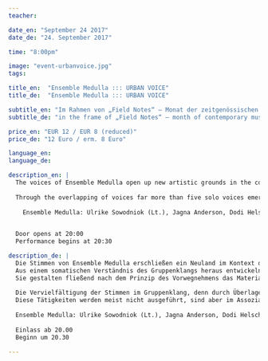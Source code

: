 ```yaml
---
teacher:

date_en: "September 24 2017"
date_de: "24. September 2017"

time: "8:00pm"

image: "event-urbanvoice.jpg"
tags:

title_en:  "Ensemble Medulla ::: URBAN VOICE"
title_de:  "Ensemble Medulla ::: URBAN VOICE"

subtitle_en: "Im Rahmen von „Field Notes“ – Monat der zeitgenössischen Musik"
subtitle_de: "in the frame of „Field Notes“ – month of contemporary music"

price_en: "EUR 12 / EUR 8 (reduced)"
price_de: "12 Euro / erm. 8 Euro"

language_en:
language_de:

description_en: |
  The voices of Ensemble Medulla open up new artistic grounds in the context of contemporary experimental music. Based on a somatic understanding of the group sound, the five singers develop an intriguingly continuous sound spectrum, which allows them to shift between various vocal qualities with great ease. They design the material for the following phrases fluently according to the principle of anticipation. This leads to a shift, fusion and reinterpretation of genre-specific qualities. The reintroduction of the singing voice into the spectrum of the experimental voice, as well as the transition between everyday voice and artistic expression, are important to them.  
  
  Through the overlapping of voices far more than five solo voices emerge. This multiplication of voices in the group sound is what they call “a collective analogue storage". The narrative unfolds in the tension and interspaces of a sound journey through various layers of time and cultural contexts. In this way the constellation of "five women singing" - while they pursue everyday activities such as spinning, nursing, eating, washing etc. - is endlessly varied. These activities are usually not carried out, but they are audible and noticeable in the associative space of the performance and undergo a process of continuous transformation. The creative resource of the ensemble consists of the professional artistic expertise of each individual within different fields (music, dance, performance, fine art, poetry and costume) and gives it a distinctive quality.  
  
    Ensemble Medulla: Ulrike Sowodniok (Lt.), Jagna Anderson, Dodi Helschinger, Lea Søvsø, Anna Weißenfels

 
  Door opens at 20:00  
  Performance begins at 20:30

description_de: |
  Die Stimmen von Ensemble Medulla erschließen ein Neuland im Kontext der zeitgenössischen experimentellen Musik.   
  Aus einem somatischen Verständnis des Gruppenklangs heraus entwickeln die Sängerinnen ein faszinierend kontinuierliches Klangspektrum, das ihnen erlaubt, mit großer Leichtigkeit verschiedenste Stimmqualitäten ineinander übergehen zu lassen.   
  Sie gestalten fließend nach dem Prinzip des Vorwegnehmens das Material für folgende Phrasen. Dabei kommt es zu einer Verschiebung, Verschmelzung und Umdeutung von genrespezifischen Qualitäten. Das Wiedereinbringen der Singstimme in das Spektrum der experimentellen Stimme, sowie der Übergang zwischen Alltagsstimme und künstlerischem Ausdruck, sind ihnen dabei wichtige Anliegen.  
  
  Die Vervielfältigung der Stimmen im Gruppenklang, denn durch Überlagerungen entstehen weit über fünf Solostimmen hinaus, bezeichnet die Gruppe als „kollektiven Analogspeicher“. Das Narrativ entfaltet sich in den Spannungs- und Zwischenräumen einer Klangreise durch verschiedene Zeitschichten und kulturelle Kontexte, in denen die Konstellation von „fünf Frauen singen“ – während sie alltäglichen Beschäftigungen nachgehen wie spinnen, stillen, Essen zubereiten, waschen etc. – endlos variiert.  
  Diese Tätigkeiten werden meist nicht ausgeführt, sind aber im Assoziationsraum der Performance hörbar und spürbar und unterlaufen eine kontinuierliche Verwandlung. Der kreative Raum des Ensembles speist sich aus der professionellen künstlerischen Kompetenz der Einzelnen in verschiedenen Sparten (Musik, Tanz, Performance, bildende Kunst, Poesie und Kostümbild) und verleiht ihm einen unverkennbaren Charakter.
  
  Ensemble Medulla: Ulrike Sowodniok (Lt.), Jagna Anderson, Dodi Helschinger, Lea Søvsø, Anna Weißenfels
  
  Einlass ab 20.00  
  Beginn um 20.30

---
```

